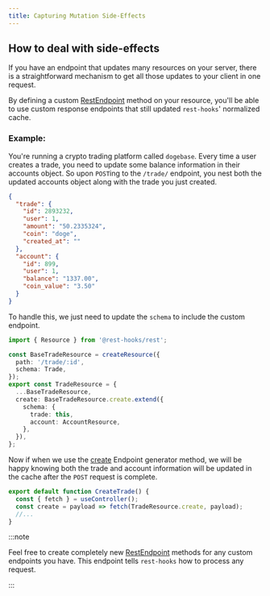```yaml
---
title: Capturing Mutation Side-Effects
---
```


## How to deal with side-effects

If you have an endpoint that updates many resources on your server,
there is a straightforward mechanism to get all those updates
to your client in one request.

By defining a custom [RestEndpoint](../api/RestEndpoint.md) method on your resource,
you'll be able to use custom response endpoints that still
updated `rest-hooks`' normalized cache.

### Example:

You're running a crypto trading platform called `dogebase`. Every time
a user creates a trade, you need to update some balance information
in their accounts object. So upon `POST`ing to the `/trade/` endpoint,
you nest both the updated accounts object along with the trade you just
created.

```json title="POST /trade/"
{
  "trade": {
    "id": 2893232,
    "user": 1,
    "amount": "50.2335324",
    "coin": "doge",
    "created_at": ""
  },
  "account": {
    "id": 899,
    "user": 1,
    "balance": "1337.00",
    "coin_value": "3.50"
  }
}
```

To handle this, we just need to update the `schema` to include the custom
endpoint.

```typescript title="api/TradeResource.ts"
import { Resource } from '@rest-hooks/rest';

const BaseTradeResource = createResource({
  path: '/trade/:id',
  schema: Trade,
});
export const TradeResource = {
  ...BaseTradeResource,
  create: BaseTradeResource.create.extend({
    schema: {
      trade: this,
      account: AccountResource,
    },
  }),
};
```

Now if when we use the [create](../api/createResource.md#create) Endpoint generator method,
we will be happy knowing both the trade and account information will
be updated in the cache after the `POST` request is complete.

```typescript title="CreateTrade.tsx"
export default function CreateTrade() {
  const { fetch } = useController();
  const create = payload => fetch(TradeResource.create, payload);
  //...
}
```

:::note

Feel free to create completely new [RestEndpoint](../api/RestEndpoint.md) methods for any custom
endpoints you have. This endpoint tells `rest-hooks` how to process any
request.

:::

